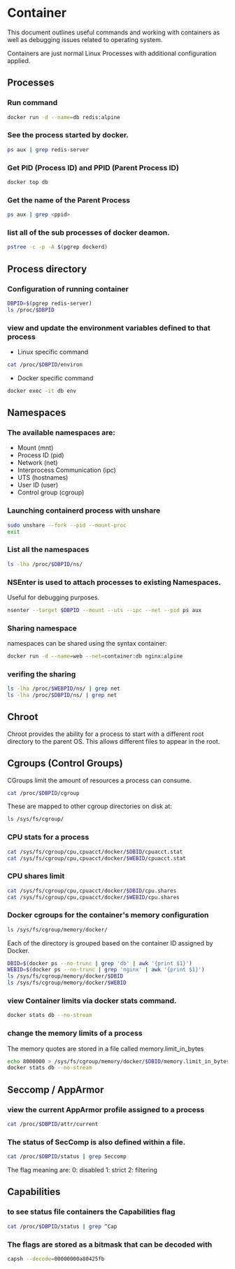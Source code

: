 # Container
This document outlines useful commands and working with containers as well as debugging issues related to operating system.

Containers are just normal Linux Processes with additional configuration applied.

## Processes

### Run command
```sh
docker run -d --name=db redis:alpine
```

### See the process started by docker.
```sh
ps aux | grep redis-server
```

### Get PID (Process ID) and PPID (Parent Process ID)
```sh
docker top db
```

### Get the name of the Parent Process
```sh
ps aux | grep <ppid>
```

### list all of the sub processes of docker deamon.
```sh
pstree -c -p -A $(pgrep dockerd)
```

## Process directory

### Configuration of running container
```sh
DBPID=$(pgrep redis-server)
ls /proc/$DBPID
```

### view and update the environment variables defined to that process
* Linux specific command
```sh
cat /proc/$DBPID/environ
```
* Docker specific command
```sh
docker exec -it db env
```

## Namespaces

### The available namespaces are:
* Mount (mnt)
* Process ID (pid)
* Network (net)
* Interprocess Communication (ipc)
* UTS (hostnames)
* User ID (user)
* Control group (cgroup)

### Launching containerd process with unshare
```sh
sudo unshare --fork --pid --mount-proc
exit
```

### List all the namespaces
```sh
ls -lha /proc/$DBPID/ns/
```
### NSEnter is used to attach processes to existing Namespaces. 
Useful for debugging purposes.
```sh
nsenter --target $DBPID --mount --uts --ipc --net --pid ps aux
```

### Sharing namespace 
namespaces can be shared using the syntax container:<container-name>
```sh
docker run -d --name=web --net=container:db nginx:alpine
```

### verifing the sharing
```sh
ls -lha /proc/$WEBPID/ns/ | grep net
ls -lha /proc/$DBPID/ns/ | grep net
```

## Chroot
Chroot provides the ability for a process to start with a different root directory to the parent OS. This allows different files to appear in the root.

## Cgroups (Control Groups)
CGroups limit the amount of resources a process can consume.
```sh
cat /proc/$DBPID/cgroup
```
These are mapped to other cgroup directories on disk at:
```sh
ls /sys/fs/cgroup/
```

### CPU stats for a process
```sh
cat /sys/fs/cgroup/cpu,cpuacct/docker/$DBID/cpuacct.stat
cat /sys/fs/cgroup/cpu,cpuacct/docker/$WEBID/cpuacct.stat
```

### CPU shares limit
```sh
cat /sys/fs/cgroup/cpu,cpuacct/docker/$DBID/cpu.shares
cat /sys/fs/cgroup/cpu,cpuacct/docker/$WEBID/cpu.shares
```

### Docker cgroups for the container's memory configuration
```sh
ls /sys/fs/cgroup/memory/docker/
```
Each of the directory is grouped based on the container ID assigned by Docker.
```sh
DBID=$(docker ps --no-trunc | grep 'db' | awk '{print $1}')
WEBID=$(docker ps --no-trunc | grep 'nginx' | awk '{print $1}')
ls /sys/fs/cgroup/memory/docker/$DBID
ls /sys/fs/cgroup/memory/docker/$WEBID
```

### view Container limits via docker stats command.
```sh
docker stats db --no-stream
```

### change the memory limits of a process
The memory quotes are stored in a file called memory.limit_in_bytes
```sh
echo 8000000 > /sys/fs/cgroup/memory/docker/$DBID/memory.limit_in_bytes
docker stats db --no-stream
```

## Seccomp / AppArmor

### view the current AppArmor profile assigned to a process
```sh
cat /proc/$DBPID/attr/current
```

### The status of SecComp is also defined within a file.
```sh
cat /proc/$DBPID/status | grep Seccomp
```
The flag meaning are: 0: disabled 1: strict 2: filtering

## Capabilities

### to see status file containers the Capabilities flag
```sh
cat /proc/$DBPID/status | grep ^Cap
```

### The flags are stored as a bitmask that can be decoded with
```sh
capsh --decode=00000000a80425fb
```

